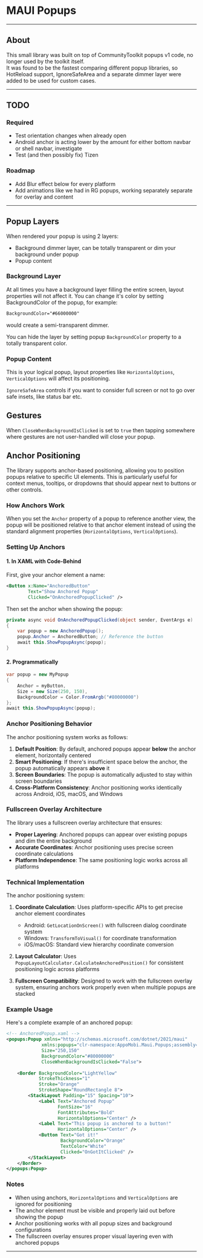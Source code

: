 # MAUI Popups

---

## About

This small library was built on top of CommunityToolkit popups v1 code, no longer used by the toolkit itself.  
It was found to be the fastest comparing different popup libraries, so HotReload support, IgnoreSafeArea and a separate dimmer layer were added to be used for custom cases.

---

## TODO

### Required

* Test orientation changes when already open
* Android anchor is acting lower by the amount for either bottom navbar or shell navbar, investigate
* Test (and then possibly fix) Tizen

### Roadmap

* Add Blur effect below for every platform
* Add animations like we had in RG popups, working separately separate for overlay and content

---

## Popup Layers
When rendered your popup is using 2 layers:

* Background dimmer layer, can be totally transparent or dim your background under popup
* Popup content

### Background Layer

At all times you have a background layer filling the entire screen, layout properties will not affect it. You can change it's color by setting BackgroundColor of the popup, for example:

```xml
BackgroundColor="#66000000"
```

would create a semi-transparent dimmer.

You can hide the layer by setting popup `BackgroundColor` property to a totally transparent color.

### Popup Content

This is your logical popup, layout properties like `HorizontalOptions`, `VerticalOptions` will affect its positioning.

`IgnoreSafeArea` controls if you want to consider full screen or not to go over safe insets, like status bar etc.

## Gestures

When `CloseWhenBackgroundIsClicked` is set to `true` then tapping somewhere where gestures are not user-handled will close your popup.

## Anchor Positioning

The library supports anchor-based positioning, allowing you to position popups relative to specific UI elements. This is particularly useful for context menus, tooltips, or dropdowns that should appear next to buttons or other controls.

### How Anchors Work

When you set the `Anchor` property of a popup to reference another view, the popup will be positioned relative to that anchor element instead of using the standard alignment properties (`HorizontalOptions`, `VerticalOptions`).

### Setting Up Anchors

#### 1. In XAML with Code-Behind

First, give your anchor element a name:

```xml
<Button x:Name="AnchoredButton" 
        Text="Show Anchored Popup" 
        Clicked="OnAnchoredPopupClicked" />
```

Then set the anchor when showing the popup:

```csharp
private async void OnAnchoredPopupClicked(object sender, EventArgs e)
{
    var popup = new AnchoredPopup();
    popup.Anchor = AnchoredButton; // Reference the button
    await this.ShowPopupAsync(popup);
}
```

#### 2. Programmatically

```csharp
var popup = new MyPopup
{
    Anchor = myButton,
    Size = new Size(250, 150),
    BackgroundColor = Color.FromArgb("#80000000")
};
await this.ShowPopupAsync(popup);
```

### Anchor Positioning Behavior

The anchor positioning system works as follows:

1. **Default Position**: By default, anchored popups appear **below** the anchor element, horizontally centered
2. **Smart Positioning**: If there's insufficient space below the anchor, the popup automatically appears **above** it
3. **Screen Boundaries**: The popup is automatically adjusted to stay within screen boundaries
4. **Cross-Platform Consistency**: Anchor positioning works identically across Android, iOS, macOS, and Windows

### Fullscreen Overlay Architecture

The library uses a fullscreen overlay architecture that ensures:

- **Proper Layering**: Anchored popups can appear over existing popups and dim the entire background
- **Accurate Coordinates**: Anchor positioning uses precise screen coordinate calculations
- **Platform Independence**: The same positioning logic works across all platforms

### Technical Implementation

The anchor positioning system:

1. **Coordinate Calculation**: Uses platform-specific APIs to get precise anchor element coordinates
   - Android: `GetLocationOnScreen()` with fullscreen dialog coordinate system
   - Windows: `TransformToVisual()` for coordinate transformation
   - iOS/macOS: Standard view hierarchy coordinate conversion

2. **Layout Calculator**: Uses `PopupLayoutCalculator.CalculateAnchoredPosition()` for consistent positioning logic across platforms

3. **Fullscreen Compatibility**: Designed to work with the fullscreen overlay system, ensuring anchors work properly even when multiple popups are stacked

### Example Usage

Here's a complete example of an anchored popup:

```xml
<!-- AnchoredPopup.xaml -->
<popups:Popup xmlns="http://schemas.microsoft.com/dotnet/2021/maui"
             xmlns:popups="clr-namespace:AppoMobi.Maui.Popups;assembly=AppoMobi.Maui.Popups"
             Size="250,150"
             BackgroundColor="#80000000"
             CloseWhenBackgroundIsClicked="False">
    
    <Border BackgroundColor="LightYellow" 
            StrokeThickness="1" 
            Stroke="Orange"
            StrokeShape="RoundRectangle 8">
        <StackLayout Padding="15" Spacing="10">
            <Label Text="Anchored Popup" 
                   FontSize="16" 
                   FontAttributes="Bold" 
                   HorizontalOptions="Center" />
            <Label Text="This popup is anchored to a button!" 
                   HorizontalOptions="Center" />
            <Button Text="Got it!" 
                    BackgroundColor="Orange" 
                    TextColor="White"
                    Clicked="OnGotItClicked" />
        </StackLayout>
    </Border>
</popups:Popup>
```

### Notes

- When using anchors, `HorizontalOptions` and `VerticalOptions` are ignored for positioning
- The anchor element must be visible and properly laid out before showing the popup
- Anchor positioning works with all popup sizes and background configurations
- The fullscreen overlay ensures proper visual layering even with anchored popups


---

